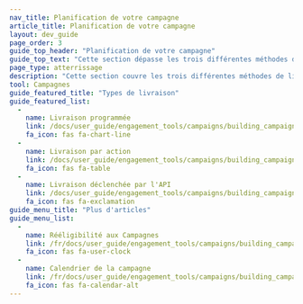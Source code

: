 ```yaml
---
nav_title: Planification de votre campagne
article_title: Planification de votre campagne
layout: dev_guide
page_order: 3
guide_top_header: "Planification de votre campagne"
guide_top_text: "Cette section dépasse les trois différentes méthodes de livraison proposées par Braze (livraison planifiée, La livraison par action et la livraison déclenchée par l'API) et la façon de les configurer et de les utiliser.<br><br>Le choix de la manière dont votre campagne est livrée est crucial pour le développement d'une campagne efficace. Heureusement, avec Braze, vous avez un contrôle précis sur le moment et la façon dont vos campagnes sont envoyées. <br><br>Tout marketeur avisé sait que le timing est essentiel, c'est pourquoi Braze fournit plusieurs options de planification qui vous permettront d'atteindre les utilisateurs au bon moment. Cependant, une grande flexibilité peut causer des incertitudes quant au type de calendrier qui convient le mieux aux objectifs de votre campagne. Pour vous aider à profiter au maximum de la plate-forme de Braze, nous avons créé ce guide pratique qui examine vos options de planification, vos meilleures pratiques et vos cas d'utilisation."
page_type: atterrissage
description: "Cette section couvre les trois différentes méthodes de livraison de campagne (livraison planifiée, livraison basée sur l'action et livraison déclenchée par l'API) et comment les configurer et les utiliser."
tool: Campagnes
guide_featured_title: "Types de livraison"
guide_featured_list:
  - 
    name: Livraison programmée
    link: /docs/user_guide/engagement_tools/campaigns/building_campaigns/delivery_types/scheduled_delivery/
    fa_icon: fas fa-chart-line
  - 
    name: Livraison par action
    link: /docs/user_guide/engagement_tools/campaigns/building_campaigns/delivery_types/triggered_delivery/
    fa_icon: fas fa-table
  - 
    name: Livraison déclenchée par l'API
    link: /docs/user_guide/engagement_tools/campaigns/building_campaigns/delivery_types/api_triggered_delivery/
    fa_icon: fas fa-exclamation
guide_menu_title: "Plus d'articles"
guide_menu_list:
  - 
    name: Rééligibilité aux Campagnes
    link: /fr/docs/user_guide/engagement_tools/campaigns/building_campaigns/delivery_types/reeligibility/
    fa_icon: fas fa-user-clock
  - 
    name: Calendrier de la campagne
    link: /fr/docs/user_guide/engagement_tools/campaigns/building_campaigns/delivery_types/campaign_calendar/
    fa_icon: fas fa-calendar-alt
---
```


